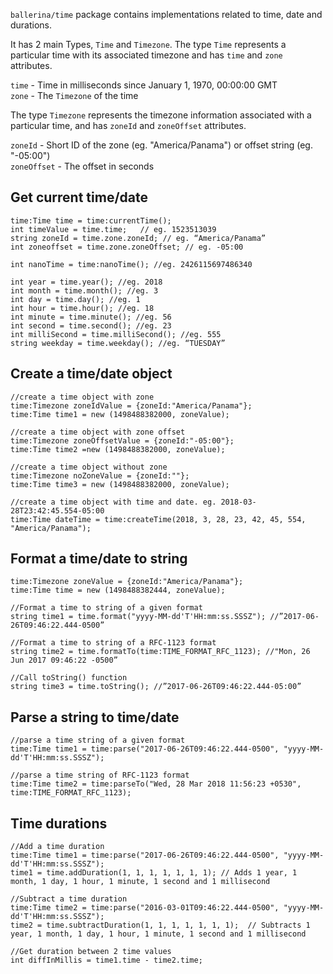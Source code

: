 `ballerina/time` package contains implementations related to time, date and durations. 

It has 2 main Types, `Time` and `Timezone`. The type `Time` represents a particular time with its associated timezone and has `time` and `zone` attributes. 

`time` - Time in milliseconds since January 1, 1970, 00:00:00 GMT<br/>
`zone` - The `Timezone` of the time

The type `Timezone` represents the timezone information associated with a particular time, and has `zoneId` and `zoneOffset` attributes.

`zoneId` - Short ID of the zone (eg. "America/Panama") or offset string (eg. "-05:00")<br/> 
`zoneOffset` - The offset in seconds


## Get current time/date

```ballerina
time:Time time = time:currentTime(); 
int timeValue = time.time;   // eg. 1523513039 
string zoneId = time.zone.zoneId; // eg. “America/Panama”
int zoneoffset = time.zone.zoneOffset; // eg. -05:00

int nanoTime = time:nanoTime(); //eg. 2426115697486340

int year = time.year(); //eg. 2018
int month = time.month(); //eg. 3
int day = time.day(); //eg. 1
int hour = time.hour(); //eg. 18 
int minute = time.minute(); //eg. 56 
int second = time.second(); //eg. 23
int milliSecond = time.milliSecond(); //eg. 555 
string weekday = time.weekday(); //eg. “TUESDAY”
```

## Create a time/date object

```ballerina
//create a time object with zone 
time:Timezone zoneIdValue = {zoneId:"America/Panama"};
time:Time time1 = new (1498488382000, zoneValue);

//create a time object with zone offset 
time:Timezone zoneOffsetValue = {zoneId:"-05:00"};
time:Time time2 =new (1498488382000, zoneValue);

//create a time object without zone 
time:Timezone noZoneValue = {zoneId:""};
time:Time time3 = new (1498488382000, zoneValue);

//create a time object with time and date. eg. 2018-03-28T23:42:45.554-05:00  
time:Time dateTime = time:createTime(2018, 3, 28, 23, 42, 45, 554, "America/Panama");
```


## Format a time/date to string

```ballerina
time:Timezone zoneValue = {zoneId:"America/Panama"};
time:Time time = new (1498488382444, zoneValue);

//Format a time to string of a given format
string time1 = time.format("yyyy-MM-dd'T'HH:mm:ss.SSSZ"); //”2017-06-26T09:46:22.444-0500”

//Format a time to string of a RFC-1123 format
string time2 = time.formatTo(time:TIME_FORMAT_RFC_1123); //"Mon, 26 Jun 2017 09:46:22 -0500”

//Call toString() function
string time3 = time.toString(); //”2017-06-26T09:46:22.444-05:00”
```

## Parse a string to time/date

```ballerina
//parse a time string of a given format
time:Time time1 = time:parse("2017-06-26T09:46:22.444-0500", "yyyy-MM-dd'T'HH:mm:ss.SSSZ");

//parse a time string of RFC-1123 format
time:Time time2 = time:parseTo("Wed, 28 Mar 2018 11:56:23 +0530", time:TIME_FORMAT_RFC_1123);
```

## Time durations

```ballerina
//Add a time duration
time:Time time1 = time:parse("2017-06-26T09:46:22.444-0500", "yyyy-MM-dd'T'HH:mm:ss.SSSZ");
time1 = time.addDuration(1, 1, 1, 1, 1, 1, 1); // Adds 1 year, 1 month, 1 day, 1 hour, 1 minute, 1 second and 1 millisecond

//Subtract a time duration
time:Time time2 = time:parse("2016-03-01T09:46:22.444-0500", "yyyy-MM-dd'T'HH:mm:ss.SSSZ");
time2 = time.subtractDuration(1, 1, 1, 1, 1, 1, 1);  // Subtracts 1 year, 1 month, 1 day, 1 hour, 1 minute, 1 second and 1 millisecond

//Get duration between 2 time values
int diffInMillis = time1.time - time2.time;
```
